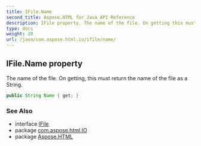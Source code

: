 ```yaml
---
title: IFile.Name
second_title: Aspose.HTML for Java API Reference
description: IFile property. The name of the file. On getting this must return the name of the file as a String
type: docs
weight: 20
url: /java/com.aspose.html.io/ifile/name/
---
```

## IFile.Name property

The name of the file. On getting, this must return the name of the file as a String.

```java
public String Name { get; }
```

### See Also

* interface [IFile](../)
* package [com.aspose.html.IO](../../ifile/)
* package [Aspose.HTML](../../../)
